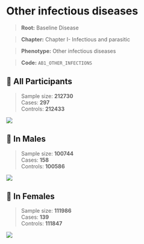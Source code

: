# Other infectious diseases

> **Root:** Baseline Disease  

> **Chapter:** Chapter I- Infectious and parasitic  

> **Phenotype:** Other infectious diseases  

> **Code:** `AB1_OTHER_INFECTIONS`

## 🧪 All Participants  
> Sample size: **212730**  
> Cases: **297**  
> Controls: **212433**
<img src="/Disease/Figures/ALL/Incidence/AB1_OTHER_INFECTIONS.png"/>
<CsvTable src="/public/Disease/Data/ALL/Incidence/COX_AB1_OTHER_INFECTIONS.csv" label="🔍 View full results" />

## 👨 In Males  
> Sample size: **100744**  
> Cases: **158**  
> Controls: **100586**
<img src="/Disease/Figures/Male/Incidence/AB1_OTHER_INFECTIONS.png"/>
<CsvTable src="/public/Disease/Data/Male/Incidence/COX_AB1_OTHER_INFECTIONS.csv" label="🔍 View full results" />

## 👩 In Females  
> Sample size: **111986**  
> Cases: **139**  
> Controls: **111847**
<img src="/Disease/Figures/Female/Incidence/AB1_OTHER_INFECTIONS.png"/>
<CsvTable src="/public/Disease/Data/Female/Incidence/COX_AB1_OTHER_INFECTIONS.csv" label="🔍 View full results" />
